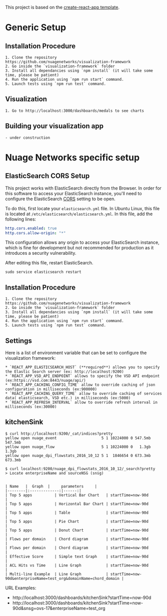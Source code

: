 This project is based on the [create-react-app template](https://github.com/facebookincubator/create-react-app/blob/master/template/README.md).

# Generic Setup
## Installation Procedure

    1. Clone the repository https://github.com/nuagenetworks/visualization-framework
    2. Go inside the `visualization-framework` folder
    3. Install all dependancies using `npm install` (it will take some time, please be patient)
    4. Run the application using `npm run start` command.
    5. Launch tests using `npm run test` command.

## Visualization
    1. Go to http://localhost:3000/dashboards/medals to see charts

## Building your visualization app
    - under construction

# Nuage Networks specific setup
## ElasticSearch CORS Setup

This project works with ElasticSearch directly from the Browser. In order for this software to access your ElasticSearch instance, you'll need to configure the ElasticSearch [CORS](https://en.wikipedia.org/wiki/Cross-origin_resource_sharing) setting to be open.

To do this, first locate your `elasticsearch.yml` file. In Ubuntu Linux, this file is located at `/etc/elasticsearch/elasticsearch.yml`. In this file, add the following lines:

```yml
http.cors.enabled: true
http.cors.allow-origin: "*"
```

This configuration allows any origin to access your ElasticSearch instance, which is fine for development but not recommended for production as it introduces a security vulnerability.

After editing this file, restart ElasticSearch.

`sudo service elasticsearch restart`

## Installation Procedure

    1. Clone the repository https://github.com/nuagenetworks/visualization-framework
    2. Go inside the `visualization-framework` folder
    3. Install all dependancies using `npm install` (it will take some time, please be patient)
    4. Run the application using `npm run start` command.
    5. Launch tests using `npm run test` command.

## Settings

Here is a list of environment variable that can be set to configure the visualization framework:

    * `REACT_APP_ELASTICSEARCH_HOST` (**required**) allows you to specify the Elastic Search server (ex: http://localhost:9200)
    * `REACT_APP_VSD_API_ENDPOINT` allows to specify the VSD API endpoint (ex:https://vsd.com:8443/nuage/api/)
    * `REACT_APP_CACHING_CONFIG_TIME` allow to override caching of json configuration in milliseconds (ex:900000)
    * `REACT_APP_CACHING_QUERY_TIME` allow to override caching of services data( elasticsearch, VSD etc.) in milliseconds (ex:5000)
    * `REACT_APP_REFRESH_INTERVAL` allow to override refresh interval in milliseconds (ex:30000)


## kitchenSink

    $ curl http://localhost:9200/_cat/indices?pretty
    yellow open nuage_event                    5 1 10224000 0 547.5mb 547.5mb
    yellow open nuage_flow                     5 1 10224000 0   1.3gb   1.3gb
    yellow open nuage_dpi_flowstats_2016_10_12 5 1  1846654 0 673.3mb 673.3mb

    $ curl localhost:9200/nuage_dpi_flowstats_2016_10_12/_search?pretty
    > Locate enterpriseName and sourceNSG (snsg)


    | Name   |  Graph  |     parameters     |
    |--------|:-------------:|------:|
    | Top 5 apps          | Vertical Bar Chart   | startTime=now-90d                                                 |
    | Top 5 apps          | Horizontal Bar Chart | startTime=now-90d                                                 |
    | Top 5 apps          | Table                | startTime=now-90d                                                 |
    | Top 5 apps          | Pie Chart            | startTime=now-90d                                                 |
    | Top 5 apps          | Donut Chart          | startTime=now-90d                                                 |
    | Flows per domain    | Chord diagram        | startTime=now-90d                                                 |
    | Flows per domain    | Chord diagram        | startTime=now-90d                                                 |
    | Effective Score     | Simple text Graph    | startTime=now-90d                                                 |
    | ACL Hits vs Time    | Line Graph           | startTime=now-90d                                                 |
    | Multi-line Example  | Line Graph           | startTime=now-90d&enterpriseName=test_org&domainName=chord_domain |

URL Examples:
-   http://localhost:3000/dashboards/kitchenSink?startTime=now-90d
-   http://localhost:3000/dashboards/kitchenSink?startTime=now-90d&snsg=ovs-17&enterpriseName=test_org

